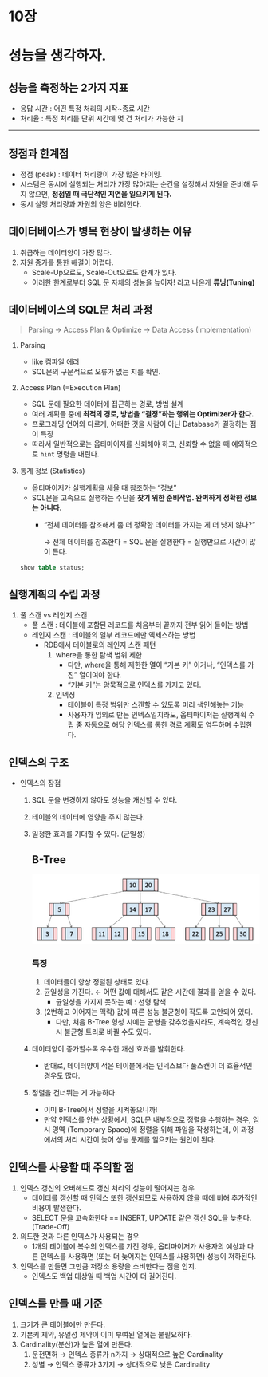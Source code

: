 # 10장

# 성능을 생각하자.

## 성능을 측정하는 2가지 지표

- 응답 시간 : 어떤 특정 처리의 시작~종료 시간
- 처리율 : 특정 처리를 단위 시간에 몇 건 처리가 가능한 지

---

## 정점과 한계점

- 정점 (peak) : 데이터 처리량이 가장 많은 타이밍.
- 시스템은 동시에 실행되는 처리가 가장 많아지는 순간을 설정해서 자원을 준비해 두지 않으면, **정점일 때 극단적인 지연을 일으키게 된다.**
- 동시 실행 처리량과 자원의 양은 비례한다.

## 데이터베이스가 병목 현상이 발생하는 이유

1. 취급하는 데이터양이 가장 많다.
2. 자원 증가를 통한 해결이 어렵다.
    - Scale-Up으로도, Scale-Out으로도 한계가 있다.
    - 이러한 한계로부터 SQL 문 자체의 성능을 높이자! 라고 나온게 **튜닝(Tuning)**

## 데이터베이스의 SQL문 처리 과정

> Parsing → Access Plan & Optimize → Data Access (Implementation)
> 
1. Parsing
    - like 컴파일 에러
    - SQL문의 구문적으로 오류가 없는 지를 확인.
2. Access Plan (=Execution Plan)
    - SQL 문에 필요한 데이터에 접근하는 경로, 방법 설계
    - 여러 계획들 중에 **최적의 경로, 방법을 “결정”하는 행위는 Optimizer가 한다.**
    - 프로그래밍 언어와 다르게, 어떠한 것을 사람이 아닌 Database가 결정하는 점이 특징
    - 따라서 일반적으로는 옵티마이저를 신뢰해야 하고, 신뢰할 수 없을 때 예외적으로 `hint` 명령을 내린다.
3. 통계 정보 (Statistics)
    - 옵티마이저가 실행계획을 세울 때 참조하는 “정보”
    - SQL문을 고속으로 실행하는 수단을 **찾기 위한 준비작업. 완벽하게 정확한 정보는 아니다.**
        - “전체 데이터를 참조해서 좀 더 정확한 데이터를 가지는 게 더 낫지 않나?”
            
            → 전체 데이터를 참조한다 = SQL 문을 실행한다 = 실행만으로 시간이 많이 든다.
            
    
    ```sql
    show table status;
    ```
    

## 실행계획의 수립 과정

1. 풀 스캔 vs 레인지 스캔
    - 풀 스캔 : 테이블에 포함된 레코드를 처음부터 끝까지 전부 읽어 들이는 방법
    - 레인지 스캔 : 테이블의 일부 레코드에만 엑세스하는 방법
        - RDB에서 테이블로의 레인지 스캔 패턴
            1. where을 통한 탐색 범위 제한
                - 다만, where을 통해 제한한 열이 “기본 키” 이거나, “인덱스를 가진” 열이여야 한다.
                - “기본 키”는 암묵적으로 인덱스를 가지고 있다.
            2. 인덱싱
                - 테이블이 특정 범위만 스캔할 수 있도록 미리 색인해놓는 기능
                - 사용자가 임의로 만든 인덱스일지라도, 옵티마이저는 실행계획 수립 중 자동으로 해당 인덱스를 통한 경로 계획도 염두하며 수립한다.

## 인덱스의 구조

- 인덱스의 장점
    1. SQL 문을 변경하지 않아도 성능을 개선할 수 있다.
    2. 테이블의 데이터에 영향을 주지 않는다.
    3. 일정한 효과를 기대할 수 있다. (균일성)
        
        ## B-Tree
        
        ![Untitled](source/Untitled.png)
        
        ### 특징
        
        1. 데이터들이 항상 정렬된 상태로 있다.
        2. 균일성을 가진다. ← 어떤 값에 대해서도 같은 시간에 결과를 얻을 수 있다.
            - 균일성을 가지지 못하는 예 : 선형 탐색
        3. (2번하고 이어지는 맥락) 값에 따른 성능 불균형이 작도록 고안되어 있다.
            - 다만, 처음 B-Tree 형성 시에는 균형을 갖추었을지라도, 계속적인 갱신 시 불균형 트리로 바뀔 수도 있다.
    4. 데이터양이 증가할수록 우수한 개선 효과를 발휘한다.
        - 반대로, 데이터양이 적은 테이블에서는 인덱스보다 풀스캔이 더 효율적인 경우도 많다.
    5. 정렬을 건너뛰는 게 가능하다.
        - 이미 B-Tree에서 정렬을 시켜놓으니까!
        - 만약 인덱스를 안쓴 상황에서, SQL문 내부적으로 정렬을 수행하는 경우, 임시 영역 (Temporary Space)에 정렬을 위해 파일을 작성하는데, 이 과정에서의 처리 시간이 늦어 성능 문제를 일으키는 원인이 된다.

## 인덱스를 사용할 때 주의할 점

1. 인덱스 갱신의 오버헤드로 갱신 처리의 성능이 떨어지는 경우
    - 데이터를 갱신할 때 인덱스 또한 갱신되므로 사용하지 않을 때에 비해 추가적인 비용이 발생한다.
    - SELECT 문을 고속화한다 == INSERT, UPDATE 같은 갱신 SQL을 늦춘다. (Trade-Off)
2. 의도한 것과 다른 인덱스가 사용되는 경우
    - 1개의 테이블에 복수의 인덱스를 가진 경우, 옵티마이저가 사용자의 예상과 다른 인덱스를 사용하면 (또는 더 늦어지는 인덱스를 사용하면) 성능이 저하된다.
3. 인덱스를 만들면 그만큼 저장소 용량을 소비한다는 점을 인지.
    - 인덱스도 백업 대상일 때 백업 시간이 더 길어진다.

## 인덱스를 만들 때 기준

1. 크기가 큰 테이블에만 만든다.
2. 기본키 제약, 유일성 제약이 이미 부여된 열에는 불필요하다.
3. Cardinality(분산)가 높은 열에 만든다.
    1. 운전면허 → 인덱스 종류가 n가지 → 상대적으로 높은 Cardinality
    2. 성별 → 인덱스 종류가 3가지 → 상대적으로 낮은 Cardinality